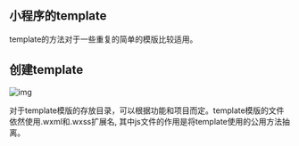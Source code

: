 ## 小程序的template

template的方法对于一些重复的简单的模版比较适用。

## 创建template

![img](https://raw.githubusercontent.com/HerryLo/Knowledge/master/Img/1532526492429.jpg)

对于template模版的存放目录，可以根据功能和项目而定。template模版的文件依然使用.wxml和.wxss扩展名, 其中js文件的作用是将template使用的公用方法抽离。
